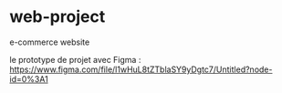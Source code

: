 # web-project
e-commerce website  



le prototype de projet avec Figma : 
https://www.figma.com/file/l1wHuL8tZTblaSY9yDgtc7/Untitled?node-id=0%3A1
